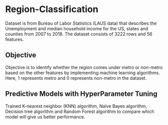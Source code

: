 # Region-Classification
Dataset is from Bureau of Labor Statistics (LAUS data) that describes the Unemployment and median household income for the US, states and counties from 2007 to 2018. The dataset consists of 3222 rows and 56 features.

## Objective
Objective is to identify whether the region comes under metro or non-metro based on the other features by implementing machine learning algorithms. Here, 1 represents metro and 0 represents non-metro in the dataset.

## Predictive Models with HyperParameter Tuning
Trained K-nearest neighbor (KNN) algorithm, Naïve Bayes algorithm, Decision tree algorithm and Random Forest algorithm to compare which model will give us better performance. 
